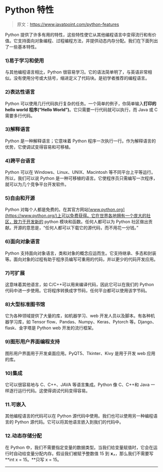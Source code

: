 # Python 特性

> 原文：<https://www.javatpoint.com/python-features>

Python 提供了许多有用的特性，这些特性使它从其他编程语言中变得流行和有价值。它支持面向对象编程、过程编程方法，并提供动态内存分配。我们在下面列出了一些基本特性。

### 1)易于学习和使用

与其他编程语言相比，Python 很容易学习。它的语法简单明了，与英语非常相似。没有使用分号或大括号，缩进定义了代码块。是初学者推荐的编程语言。

### 2)表达性语言

Python 可以使用几行代码执行复杂的任务。一个简单的例子，你简单输入**打印的 hello world 程序(“Hello World”)**。它只需要一行代码就可以执行，而 Java 或 C 需要多行代码。

### 3)解释语言

Python 是一种解释语言；它意味着 Python 程序一次执行一行。作为解释语言的优势，它使调试变得容易和可移植。

### 4)跨平台语言

Python 可以在 Windows、Linux、UNIX、Macintosh 等不同平台上平等运行。所以，我们可以说 Python 是一种可移植的语言。它使程序员只需编写一次程序，就可以为几个竞争平台开发软件。

### 5)自由和开源

Python 对每个人都是免费的。在其官方网站[www.python.org](https://www.python.org/)上可以免费获得。它在世界各地拥有一个庞大的社区，致力于开发新的 python 模块和函数。任何人都可以为 Python 社区做出贡献。开源的意思是，“任何人都可以下载它的源代码，而不用花一分钱。”

### 6)面向对象语言

Python 支持面向对象语言，类和对象的概念应运而生。它支持继承、多态和封装等。面向对象的过程有助于程序员编写可重用的代码，并以更少的代码开发应用。

### 7)可扩展

这意味着其他语言，如 C/C++可以用来编译代码，因此它可以在我们的 Python 代码中进一步使用。它将程序转换成字节码，任何平台都可以使用该字节码。

### 8)大型标准图书馆

它为各种领域提供了大量的库，如机器学习、web 开发人员以及脚本。有各种机器学习库，如 Tensor flow、Pandas、Numpy、Keras、Pytorch 等。Django、flask、金字塔是 Python web 开发的流行框架。

### 9)图形用户界面编程支持

图形用户界面用于开发桌面应用。PyQT5、Tkinter、Kivy 是用于开发 web 应用的库。

### 10)集成

它可以很容易地与 C、C++、JAVA 等语言集成。Python 像 C、C++和 Java 一样逐行运行代码。这使得调试代码变得容易。

### 11.可嵌入

其他编程语言的代码可以在 Python 源代码中使用。我们也可以使用另一种编程语言的 Python 源代码。它可以将其他语言嵌入到我们的代码中。

### 12.动态存储分配

在 Python 中，我们不需要指定变量的数据类型。当我们给变量赋值时，它会在运行时自动给变量分配内存。假设我们被赋予整数值 15 到 **x，**，那么我们不需要写 **int x = 15。**只写 x = 15。

* * *
